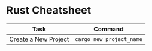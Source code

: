 # Rust Cheatsheet

| Task                 | Command                   |
|----------------------|---------------------------|
| Create a New Project | `cargo new project_name`  |


